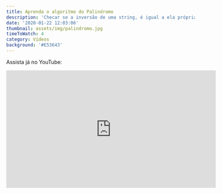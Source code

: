 ```yaml
---
title: Aprenda o algoritmo do Palindromo
description: 'Checar se a inversão de uma string, é igual a ela própria'
date: '2020-01-22 12:03:06'
thumbnail: assets/img/palindromo.jpg
timeToWatch: 4
category: Vídeos
background: '#E53643'
---
```


Assista já no YouTube:

<iframe width="560" height="315" src="https://www.youtube.com/embed/j3yTHI8uSCg" frameborder="0" allow="accelerometer; autoplay; encrypted-media; gyroscope; picture-in-picture" allowfullscreen></iframe>
